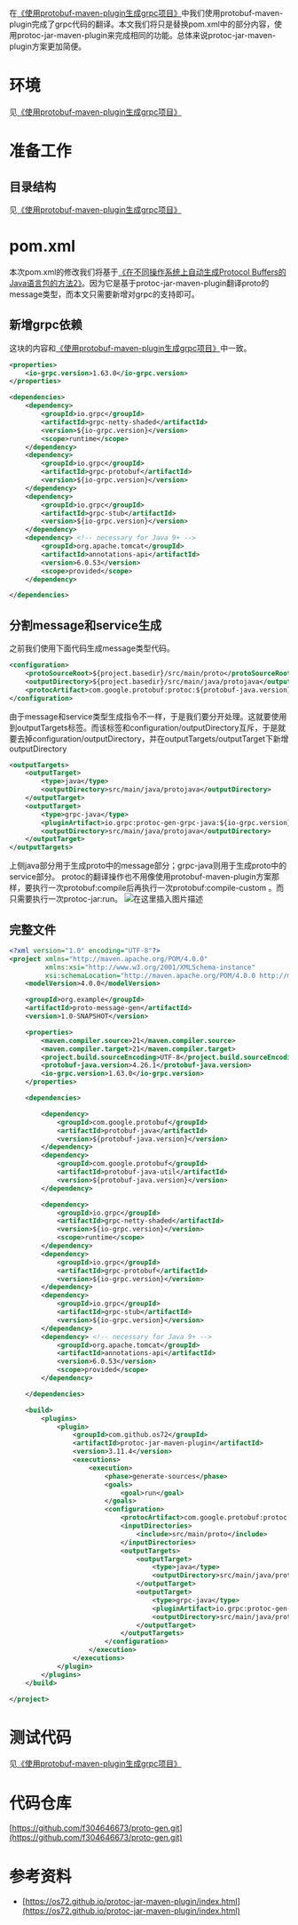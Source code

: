 在[《使用protobuf-maven-plugin生成grpc项目》](https://blog.csdn.net/breaksoftware/article/details/138403103)中我们使用protobuf-maven-plugin完成了grpc代码的翻译。本文我们将只是替换pom.xml中的部分内容，使用protoc-jar-maven-plugin来完成相同的功能。总体来说protoc-jar-maven-plugin方案更加简便。
# 环境
见[《使用protobuf-maven-plugin生成grpc项目》](https://blog.csdn.net/breaksoftware/article/details/138403103)
# 准备工作
## 目录结构
见[《使用protobuf-maven-plugin生成grpc项目》](https://blog.csdn.net/breaksoftware/article/details/138403103)
# pom.xml
本次pom.xml的修改我们将基于[《在不同操作系统上自动生成Protocol Buffers的Java语言包的方法2》](https://blog.csdn.net/breaksoftware/article/details/138379125)。因为它是基于protoc-jar-maven-plugin翻译proto的message类型，而本文只需要新增对grpc的支持即可。
## 新增grpc依赖
这块的内容和[《使用protobuf-maven-plugin生成grpc项目》](https://blog.csdn.net/breaksoftware/article/details/138403103)中一致。
```xml
<properties>
    <io-grpc.version>1.63.0</io-grpc.version>
</properties>

<dependencies>
    <dependency>
        <groupId>io.grpc</groupId>
        <artifactId>grpc-netty-shaded</artifactId>
        <version>${io-grpc.version}</version>
        <scope>runtime</scope>
    </dependency>
    <dependency>
        <groupId>io.grpc</groupId>
        <artifactId>grpc-protobuf</artifactId>
        <version>${io-grpc.version}</version>
    </dependency>
    <dependency>
        <groupId>io.grpc</groupId>
        <artifactId>grpc-stub</artifactId>
        <version>${io-grpc.version}</version>
    </dependency>
    <dependency> <!-- necessary for Java 9+ -->
        <groupId>org.apache.tomcat</groupId>
        <artifactId>annotations-api</artifactId>
        <version>6.0.53</version>
        <scope>provided</scope>
    </dependency>

</dependencies>
```
## 分割message和service生成
之前我们使用下面代码生成message类型代码。

```xml
<configuration>
    <protoSourceRoot>${project.basedir}/src/main/proto</protoSourceRoot>
    <outputDirectory>${project.basedir}/src/main/java/protojava</outputDirectory>
    <protocArtifact>com.google.protobuf:protoc:${protobuf-java.version}:exe:${os.detected.classifier}</protocArtifact>
</configuration>
```
由于message和service类型生成指令不一样，于是我们要分开处理。这就要使用到outputTargets标签。而该标签和configuration/outputDirectory互斥，于是就要去掉configuration/outputDirectory，并在outputTargets/outputTarget下新增outputDirectory

```xml
<outputTargets>
    <outputTarget>
        <type>java</type>
        <outputDirectory>src/main/java/protojava</outputDirectory>
    </outputTarget>
    <outputTarget>
        <type>grpc-java</type>
        <pluginArtifact>io.grpc:protoc-gen-grpc-java:${io-grpc.version}</pluginArtifact>
        <outputDirectory>src/main/java/protojava</outputDirectory>
    </outputTarget>
</outputTargets>
```
上侧java部分用于生成proto中的message部分；grpc-java则用于生成proto中的service部分。
protoc的翻译操作也不用像使用protobuf-maven-plugin方案那样，要执行一次protobuf:compile后再执行一次protobuf:compile-custom
。而只需要执行一次protoc-jar:run。
![在这里插入图片描述](https://img-blog.csdnimg.cn/direct/4f8886cf61a8432cb00177973d40ab92.png)
## 完整文件

```xml
<?xml version="1.0" encoding="UTF-8"?>
<project xmlns="http://maven.apache.org/POM/4.0.0"
         xmlns:xsi="http://www.w3.org/2001/XMLSchema-instance"
         xsi:schemaLocation="http://maven.apache.org/POM/4.0.0 http://maven.apache.org/xsd/maven-4.0.0.xsd">
    <modelVersion>4.0.0</modelVersion>

    <groupId>org.example</groupId>
    <artifactId>proto-message-gen</artifactId>
    <version>1.0-SNAPSHOT</version>

    <properties>
        <maven.compiler.source>21</maven.compiler.source>
        <maven.compiler.target>21</maven.compiler.target>
        <project.build.sourceEncoding>UTF-8</project.build.sourceEncoding>
        <protobuf-java.version>4.26.1</protobuf-java.version>
        <io-grpc.version>1.63.0</io-grpc.version>
    </properties>

    <dependencies>

        <dependency>
            <groupId>com.google.protobuf</groupId>
            <artifactId>protobuf-java</artifactId>
            <version>${protobuf-java.version}</version>
        </dependency>
        <dependency>
            <groupId>com.google.protobuf</groupId>
            <artifactId>protobuf-java-util</artifactId>
            <version>${protobuf-java.version}</version>
        </dependency>

        <dependency>
            <groupId>io.grpc</groupId>
            <artifactId>grpc-netty-shaded</artifactId>
            <version>${io-grpc.version}</version>
            <scope>runtime</scope>
        </dependency>
        <dependency>
            <groupId>io.grpc</groupId>
            <artifactId>grpc-protobuf</artifactId>
            <version>${io-grpc.version}</version>
        </dependency>
        <dependency>
            <groupId>io.grpc</groupId>
            <artifactId>grpc-stub</artifactId>
            <version>${io-grpc.version}</version>
        </dependency>
        <dependency> <!-- necessary for Java 9+ -->
            <groupId>org.apache.tomcat</groupId>
            <artifactId>annotations-api</artifactId>
            <version>6.0.53</version>
            <scope>provided</scope>
        </dependency>

    </dependencies>

    <build>
        <plugins>
            <plugin>
                <groupId>com.github.os72</groupId>
                <artifactId>protoc-jar-maven-plugin</artifactId>
                <version>3.11.4</version>
                <executions>
                    <execution>
                        <phase>generate-sources</phase>
                        <goals>
                            <goal>run</goal>
                        </goals>
                        <configuration>
                            <protocArtifact>com.google.protobuf:protoc:${protobuf-java.version}</protocArtifact>
                            <inputDirectories>
                                <include>src/main/proto</include>
                            </inputDirectories>
                            <outputTargets>
                                <outputTarget>
                                    <type>java</type>
                                    <outputDirectory>src/main/java/protojava</outputDirectory>
                                </outputTarget>
                                <outputTarget>
                                    <type>grpc-java</type>
                                    <pluginArtifact>io.grpc:protoc-gen-grpc-java:${io-grpc.version}</pluginArtifact>
                                    <outputDirectory>src/main/java/protojava</outputDirectory>
                                </outputTarget>
                            </outputTargets>
                        </configuration>
                    </execution>
                </executions>
            </plugin>
        </plugins>
    </build>

</project>
```

# 测试代码
见[《使用protobuf-maven-plugin生成grpc项目》](https://blog.csdn.net/breaksoftware/article/details/138403103)

# 代码仓库
[https://github.com/f304646673/proto-gen.git](https://github.com/f304646673/proto-gen.git)

# 参考资料
- [https://os72.github.io/protoc-jar-maven-plugin/index.html](https://os72.github.io/protoc-jar-maven-plugin/index.html)
